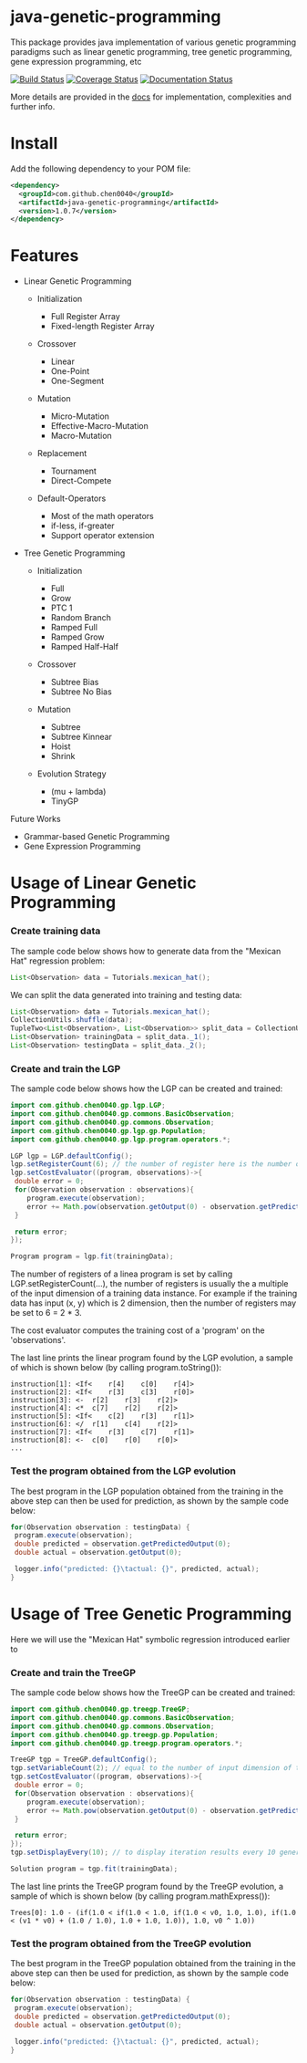 # java-genetic-programming
This package provides java implementation of various genetic programming paradigms such as linear genetic programming, tree genetic programming, gene expression programming, etc

[![Build Status](https://travis-ci.org/chen0040/java-genetic-programming.svg?branch=master)](https://travis-ci.org/chen0040/java-genetic-programming) [![Coverage Status](https://coveralls.io/repos/github/chen0040/java-genetic-programming/badge.svg?branch=master)](https://coveralls.io/github/chen0040/java-genetic-programming?branch=master) [![Documentation Status](https://readthedocs.org/projects/java-genetic-programming/badge/?version=latest)](http://java-genetic-programming.readthedocs.io/en/latest/?badge=latest)
                                                                                                                                                                                                                                                                                                                  
More details are provided in the [docs](http://java-genetic-programming.readthedocs.io/en/latest/?badge=latest) for implementation, complexities and further info.

# Install

Add the following dependency to your POM file:

```xml
<dependency>
  <groupId>com.github.chen0040</groupId>
  <artifactId>java-genetic-programming</artifactId>
  <version>1.0.7</version>
</dependency>
```

# Features

* Linear Genetic Programming

    - Initialization
    
       + Full Register Array 
       + Fixed-length Register Array
   
    - Crossover
     
        + Linear
        + One-Point
        + One-Segment
    
    - Mutation
   
        + Micro-Mutation
        + Effective-Macro-Mutation
        + Macro-Mutation
    
    - Replacement
   
        + Tournament
        + Direct-Compete
    
    - Default-Operators
   
        + Most of the math operators
        + if-less, if-greater
        + Support operator extension
        
* Tree Genetic Programming

    - Initialization 
    
        + Full
        + Grow
        + PTC 1
        + Random Branch
        + Ramped Full
        + Ramped Grow
        + Ramped Half-Half
        
    - Crossover
    
        + Subtree Bias
        + Subtree No Bias
        
    - Mutation
    
        + Subtree
        + Subtree Kinnear
        + Hoist
        + Shrink
        
    - Evolution Strategy
    
        + (mu + lambda)
        + TinyGP


    
Future Works

* Grammar-based Genetic Programming
* Gene Expression Programming



# Usage of Linear Genetic Programming

### Create training data

The sample code below shows how to generate data from the "Mexican Hat" regression problem:

```java
List<Observation> data = Tutorials.mexican_hat();
```

We can split the data generated into training and testing data:

```java
List<Observation> data = Tutorials.mexican_hat();
CollectionUtils.shuffle(data);
TupleTwo<List<Observation>, List<Observation>> split_data = CollectionUtils.split(data, 0.9);
List<Observation> trainingData = split_data._1();
List<Observation> testingData = split_data._2();
```
### Create and train the LGP

 
The sample code below shows how the LGP can be created and trained:

```java
import com.github.chen0040.gp.lgp.LGP;
import com.github.chen0040.gp.commons.BasicObservation;
import com.github.chen0040.gp.commons.Observation;
import com.github.chen0040.gp.lgp.gp.Population;
import com.github.chen0040.gp.lgp.program.operators.*;

LGP lgp = LGP.defaultConfig();
lgp.setRegisterCount(6); // the number of register here is the number of input dimension of the training data times 3
lgp.setCostEvaluator((program, observations)->{
 double error = 0;
 for(Observation observation : observations){
    program.execute(observation);
    error += Math.pow(observation.getOutput(0) - observation.getPredictedOutput(0), 2.0);
 }

 return error;
});

Program program = lgp.fit(trainingData);
```
The number of registers of a linea program is set by calling LGP.setRegisterCount(...), the number of registers is usually the a multiple of the 
input dimension of a training data instance. For example if the training data has input (x, y) which is 2 dimension, then the number of registers
may be set to 6 = 2 * 3.

The cost evaluator computes the training cost of a 'program' on the 'observations'.

The last line prints the linear program found by the LGP evolution, a sample of which is shown below (by calling program.toString()):

```
instruction[1]: <If<	r[4]	c[0]	r[4]>
instruction[2]: <If<	r[3]	c[3]	r[0]>
instruction[3]: <-	r[2]	r[3]	r[2]>
instruction[4]: <*	c[7]	r[2]	r[2]>
instruction[5]: <If<	c[2]	r[3]	r[1]>
instruction[6]: </	r[1]	c[4]	r[2]>
instruction[7]: <If<	r[3]	c[7]	r[1]>
instruction[8]: <-	c[0]	r[0]	r[0]>
...
```

### Test the program obtained from the LGP evolution

The best program in the LGP population obtained from the training in the above step can then be used for prediction, as shown by the sample code below:

```java
for(Observation observation : testingData) {
 program.execute(observation);
 double predicted = observation.getPredictedOutput(0);
 double actual = observation.getOutput(0);

 logger.info("predicted: {}\tactual: {}", predicted, actual);
}
```

# Usage of Tree Genetic Programming

Here we will use the "Mexican Hat" symbolic regression introduced earlier to 

### Create and train the TreeGP

 
The sample code below shows how the TreeGP can be created and trained:

```java
import com.github.chen0040.gp.treegp.TreeGP;
import com.github.chen0040.gp.commons.BasicObservation;
import com.github.chen0040.gp.commons.Observation;
import com.github.chen0040.gp.treegp.gp.Population;
import com.github.chen0040.gp.treegp.program.operators.*;

TreeGP tgp = TreeGP.defaultConfig();
tgp.setVariableCount(2); // equal to the number of input dimension of the training data
tgp.setCostEvaluator((program, observations)->{
 double error = 0;
 for(Observation observation : observations){
    program.execute(observation);
    error += Math.pow(observation.getOutput(0) - observation.getPredictedOutput(0), 2.0);
 }

 return error;
});
tgp.setDisplayEvery(10); // to display iteration results every 10 generation

Solution program = tgp.fit(trainingData);
```

The last line prints the TreeGP program found by the TreeGP evolution, a sample of which is shown below (by calling program.mathExpress()):

```
Trees[0]: 1.0 - (if(1.0 < if(1.0 < 1.0, if(1.0 < v0, 1.0, 1.0), if(1.0 < (v1 * v0) + (1.0 / 1.0), 1.0 + 1.0, 1.0)), 1.0, v0 ^ 1.0))
```

### Test the program obtained from the TreeGP evolution

The best program in the TreeGP population obtained from the training in the above step can then be used for prediction, as shown by the sample code below:

```java
for(Observation observation : testingData) {
 program.execute(observation);
 double predicted = observation.getPredictedOutput(0);
 double actual = observation.getOutput(0);

 logger.info("predicted: {}\tactual: {}", predicted, actual);
}
```
